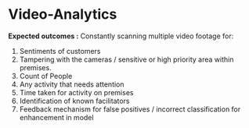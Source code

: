 # Video-Analytics
**Expected outcomes :** 
Constantly scanning multiple video footage for:
1. Sentiments of customers
2. Tampering with the cameras / sensitive or high priority area within premises.
3. Count of People
4. Any activity that needs attention
5. Time taken for activity on premises
6. Identification of known facilitators 
7. Feedback mechanism for false positives / incorrect classification for enhancement in model
